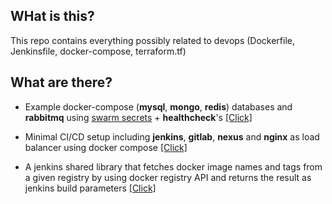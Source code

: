 ## WHat is this?
This repo contains everything possibly related to devops (Dockerfile, Jenkinsfile, docker-compose, terraform.tf)

## What are there?

- Example docker-compose (**mysql**, **mongo**, **redis**) databases  and **rabbitmq** using [swarm secrets](https://docs.docker.com/engine/swarm/secrets/)  + **healthcheck**'s [[Click]](/docker/database-compose/)

- Minimal CI/CD setup including **jenkins**, **gitlab**, **nexus** and **nginx** as load balancer using docker compose [[Click]](/docker/minimal-cicd-setup-compose/)

- A jenkins shared library that fetches docker image names and tags from a given registry by using docker registry API and returns the result as jenkins build parameters [[Click]](/jenkins-shared-library/)


